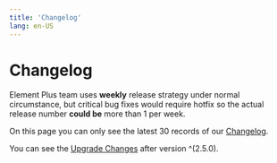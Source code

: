 ```yaml
---
title: 'Changelog'
lang: en-US
---
```


<style scoped lang="scss">
@at-root .hero-content {
  padding: 32px;
}
</style>

# Changelog

Element Plus team uses **weekly** release strategy under normal circumstance, but critical bug fixes would require hotfix so the actual release number **could be** more than 1 per week.

On this page you can only see the latest 30 records of our [Changelog](https://github.com/element-plus/element-plus/blob/dev/CHANGELOG.en-US.md).

You can see the [Upgrade Changes](https://github.com/element-plus/element-plus/issues/15834) after version ^(2.5.0).

<VpChangelog />
